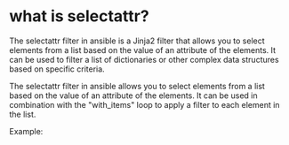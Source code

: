 # what is selectattr?
The selectattr filter in ansible is a Jinja2 filter that allows you to select elements from a list based on the value of an attribute of the elements. It can be used to filter a list of dictionaries or other complex data structures based on specific criteria.

The selectattr filter in ansible allows you to select elements from a list based on the value of an attribute of the elements. It can be used in combination with the "with_items" loop to apply a filter to each element in the list.

Example: 
```

